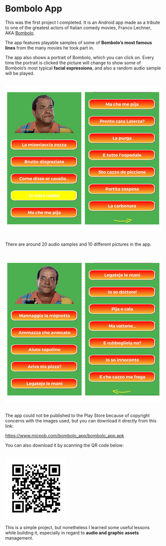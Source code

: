 # Bombolo App

This was the first project I completed. It is an Android app made as a tribute to one of the greatest actors of Italian comedy movies, 
Franco Lechner, AKA [Bombolo](https://en.wikipedia.org/wiki/Bombolo).  

The app features playable samples of some of **Bombolo’s most famous lines** from the many movies he took part in.  

The app also shows a portrait of Bombolo, which you can click on. Every time the portrait is clicked the picture will change to show some of 
Bombolo’s most typical **facial expressions**, and also a random audio sample will be played.

<br>
<div align="center">
  <img src="Docs/Screenshots/bombolo_app_screenshot_1.png" alt="Bombolo App screenshot 1" width="600px">
</div>
<br>

There are around 20 audio samples and 10 different pictures in the app.

<br>
<div align="center">
  <img src="Docs/Screenshots/bombolo_app_screenshot_2.png" alt="Bombolo App screenshot 2" width="600px">
</div>
<br>

The app could not be published to the Play Store because of copyright concerns with the images used, but you can download it directly from this link:  

https://www.micpob.com/bombolo_app/bombolo_app.apk  

You can also download it by scanning the QR code below:

<br>
<img src="Docs/bombolo_app_QR_code.png" width="200" height="200" alt="Bombolo App download QR code">
<br>  

This is a simple project, but nonetheless I learned some useful lessons while building it, especially in regard to **audio and graphic assets** management.